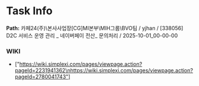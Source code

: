 # Task Info

**Path:** 카페24(주)\본사사업장\[CG]MI본부\MIH그룹\BVO팀 / yjhan / [338056] D2C 서비스 운영 관리 _ 네이버페이 전산_ 문의처리 / 2025-10-01_00-00-00

### WIKI
- ["https://wiki.simplexi.com/pages/viewpage.action?pageId=2231941362\nhttps://wiki.simplexi.com/pages/viewpage.action?pageId=2780041743"]

